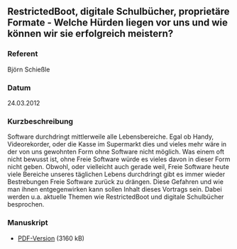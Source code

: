 ## RestrictedBoot, digitale Schulbücher, proprietäre Formate - Welche Hürden liegen vor uns und wie können wir sie erfolgreich meistern? 


### Referent
Björn Schießle

### Datum
24.03.2012

### Kurzbeschreibung
Software durchdringt mittlerweile alle Lebensbereiche. Egal ob Handy,
Videorekorder, oder die Kasse im Supermarkt dies und vieles mehr wäre in der
von uns gewohnten Form ohne Software nicht möglich. Was einem oft nicht bewusst
ist, ohne Freie Software würde es vieles davon in dieser Form nicht geben.
Obwohl, oder vielleicht auch gerade weil, Freie Software heute viele Bereiche
unseres täglichen Lebens durchdringt gibt es immer wieder Bestrebungen Freie
Software zurück zu drängen. Diese Gefahren und wie man ihnen entgegenwirken
kann sollen Inhalt dieses Vortrags sein. Dabei werden u.a. aktuelle Themen wie
RestrictedBoot und digitale Schulbücher besprochen. 

### Manuskript

* [PDF-Version](/download/Vortraege/RestrictedBoot_LIT_2012.pdf) (3160 kB)
